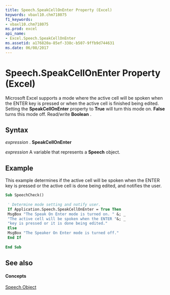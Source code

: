 ```yaml
---
title: Speech.SpeakCellOnEnter Property (Excel)
keywords: vbaxl10.chm718075
f1_keywords:
- vbaxl10.chm718075
ms.prod: excel
api_name:
- Excel.Speech.SpeakCellOnEnter
ms.assetid: a176820a-85ef-338c-b507-9ffb9d744631
ms.date: 06/08/2017
---
```



# Speech.SpeakCellOnEnter Property (Excel)

Microsoft Excel supports a mode where the active cell will be spoken when the ENTER key is pressed or when the active cell is finished being edited. Setting the  **SpeakCellOnEnter** property to **True** will turn this mode on. **False** turns this mode off. Read/write **Boolean** .


## Syntax

 _expression_ . **SpeakCellOnEnter**

 _expression_ A variable that represents a **Speech** object.


## Example

This example determines if the active cell will be spoken when the ENTER key is pressed or the active cell is done being edited, and notifies the user.


```vb
Sub SpeechCheck() 
 
 ' Determine mode setting and notify user. 
 If Application.Speech.SpeakCellOnEnter = True Then 
 MsgBox "The Speak On Enter mode is turned on. " &; _ 
 "The active cell will be spoken when the ENTER "&; _ 
 "key is pressed or it is done being edited." 
 Else 
 MsgBox "The Speaker On Enter mode is turned off." 
 End If 
 
End Sub
```


## See also


#### Concepts


[Speech Object](speech-object-excel.md)

